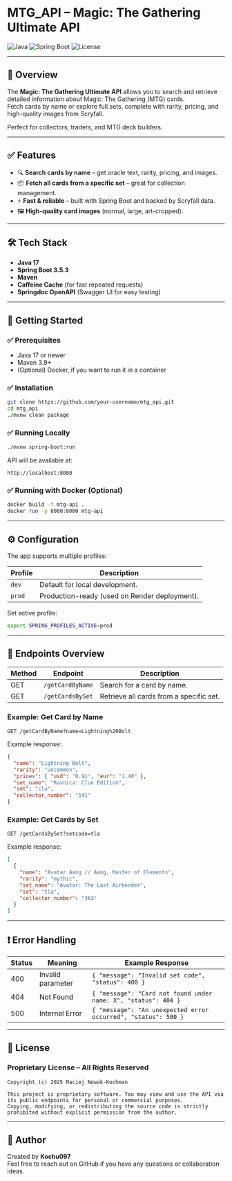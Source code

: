 # MTG_API – Magic: The Gathering Ultimate API

![Java](https://img.shields.io/badge/Java-17-blue)
![Spring Boot](https://img.shields.io/badge/Spring%20Boot-3.5.3-brightgreen)
![License](https://img.shields.io/badge/license-Proprietary-red)

---

## 📖 Overview
The **Magic: The Gathering Ultimate API** allows you to search and retrieve detailed information about Magic: The Gathering (MTG) cards.  
Fetch cards by name or explore full sets, complete with rarity, pricing, and high-quality images from Scryfall.

Perfect for collectors, traders, and MTG deck builders.

---

## ✅ Features
- 🔍 **Search cards by name** – get oracle text, rarity, pricing, and images.
- 📦 **Fetch all cards from a specific set** – great for collection management.
- ⚡ **Fast & reliable** – built with Spring Boot and backed by Scryfall data.
- 🖼 **High-quality card images** (normal, large, art-cropped).

---

## 🛠 Tech Stack
- **Java 17**
- **Spring Boot 3.5.3**
- **Maven**
- **Caffeine Cache** (for fast repeated requests)
- **Springdoc OpenAPI** (Swagger UI for easy testing)

---

## 🚀 Getting Started

### ✅ Prerequisites
- Java 17 or newer
- Maven 3.9+
- (Optional) Docker, if you want to run it in a container

### ✅ Installation

```bash
git clone https://github.com/your-username/mtg_api.git
cd mtg_api
./mvnw clean package
```

### ✅ Running Locally

```bash
./mvnw spring-boot:run
```

API will be available at:
```
http://localhost:8080
```

### ✅ Running with Docker (Optional)

```bash
docker build -t mtg-api .
docker run -p 8080:8080 mtg-api
```

---

## ⚙️ Configuration

The app supports multiple profiles:

| Profile | Description |
|---------|-------------|
| `dev`   | Default for local development. |
| `prod`  | Production-ready (used on Render deployment). |

Set active profile:
```bash
export SPRING_PROFILES_ACTIVE=prod
```

---

## 📌 Endpoints Overview

| Method | Endpoint          | Description                             |
|--------|-------------------|-----------------------------------------|
| GET    | `/getCardByName`  | Search for a card by name.              |
| GET    | `/getCardsBySet`  | Retrieve all cards from a specific set. |

### Example: Get Card by Name

```
GET /getCardByName?name=Lightning%20Bolt
```

Example response:

```json
{
  "name": "Lightning Bolt",
  "rarity": "uncommon",
  "prices": { "usd": "0.91", "eur": "1.40" },
  "set_name": "Ravnica: Clue Edition",
  "set": "clu",
  "collector_number": "141"
}
```

### Example: Get Cards by Set

```
GET /getCardsBySet?setcode=tla
```

Example response:

```json
[
  {
    "name": "Avatar Aang // Aang, Master of Elements",
    "rarity": "mythic",
    "set_name": "Avatar: The Last Airbender",
    "set": "tla",
    "collector_number": "363"
  }
]
```

---

## ❗ Error Handling

| Status | Meaning | Example Response |
|--------|---------|------------------|
| 400 | Invalid parameter | `{ "message": "Invalid set code", "status": 400 }` |
| 404 | Not Found | `{ "message": "Card not found under name: X", "status": 404 }` |
| 500 | Internal Error | `{ "message": "An unexpected error occurred", "status": 500 }` |

---

## 📄 License

### Proprietary License – All Rights Reserved

```
Copyright (c) 2025 Maciej Nowak-Kochman

This project is proprietary software. You may view and use the API via its public endpoints for personal or commercial purposes.  
Copying, modifying, or redistributing the source code is strictly prohibited without explicit permission from the author.
```

---

## 👤 Author
Created by **Kochu097**  
Feel free to reach out on GitHub if you have any questions or collaboration ideas.
